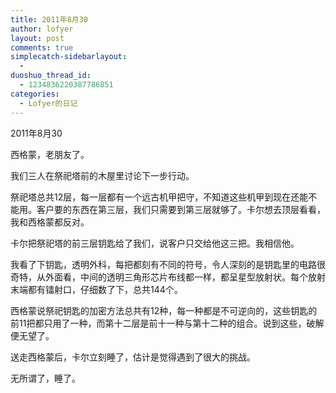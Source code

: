 ```yaml
---
title: 2011年8月30
author: lofyer
layout: post
comments: true
simplecatch-sidebarlayout:
  - 
duoshuo_thread_id:
  - 1234836220387786851
categories:
  - Lofyer的日记
---
```

2011年8月30

西格蒙，老朋友了。

我们三人在祭祀塔前的木屋里讨论下一步行动。

祭祀塔总共12层，每一层都有一个远古机甲把守，不知道这些机甲到现在还能不能用。客户要的东西在第三层，我们只需要到第三层就够了。卡尔想去顶层看看，我和西格蒙都反对。

卡尔把祭祀塔的前三层钥匙给了我们，说客户只交给他这三把。我相信他。

我看了下钥匙，透明外科，每把都刻有不同的符号，令人深刻的是钥匙里的电路很奇特，从外面看，中间的透明三角形芯片布线都一样，都呈星型放射状。每个放射末端都有镭射口，仔细数了下，总共144个。

西格蒙说祭祀钥匙的加密方法总共有12种，每一种都是不可逆向的，这些钥匙的前11把都只用了一种，而第十二层是前十一种与第十二种的组合。说到这些，破解便无望了。

送走西格蒙后，卡尔立刻睡了，估计是觉得遇到了很大的挑战。

无所谓了，睡了。